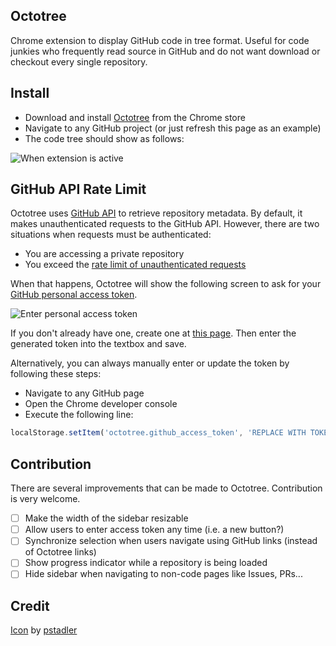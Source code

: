 ## Octotree
Chrome extension to display GitHub code in tree format. Useful for code junkies who frequently read source in GitHub and do not want download or checkout every single repository.

## Install
* Download and install [Octotree](tbd) from the Chrome store
* Navigate to any GitHub project (or just refresh this page as an example)
* The code tree should show as follows:

![When extension is active](https://raw.githubusercontent.com/buunguyen/octotree/master/screen_ext.png)

## GitHub API Rate Limit
Octotree uses [GitHub API](https://developer.github.com/v3/) to retrieve repository metadata. By default, it makes unauthenticated requests to the GitHub API. However, there are two situations when requests must be authenticated:

* You are accessing a private repository
* You exceed the [rate limit of unauthenticated requests](https://developer.github.com/v3/#rate-limiting)

When that happens, Octotree will show the following screen to ask for your [GitHub personal access token](https://help.github.com/articles/creating-an-access-token-for-command-line-use). 

![Enter personal access token](https://raw.githubusercontent.com/buunguyen/octotree/master/screen_token.png)

If you don't already have one, create one at [this page](https://github.com/settings/tokens/new). Then enter the generated token into the textbox and save.

Alternatively, you can always manually enter or update the token by following these steps:

* Navigate to any GitHub page
* Open the Chrome developer console
* Execute the following line:
```javascript
localStorage.setItem('octotree.github_access_token', 'REPLACE WITH TOKEN')
```

## Contribution
There are several improvements that can be made to Octotree. Contribution is very welcome.

- [ ] Make the width of the sidebar resizable
- [ ] Allow users to enter access token any time (i.e. a new button?)
- [ ] Synchronize selection when users navigate using GitHub links (instead of Octotree links)
- [ ] Show progress indicator while a repository is being loaded
- [ ] Hide sidebar when navigating to non-code pages like Issues, PRs...

## Credit
[Icon](https://github.com/pstadler/octofolders) by [pstadler](https://github.com/pstadler)